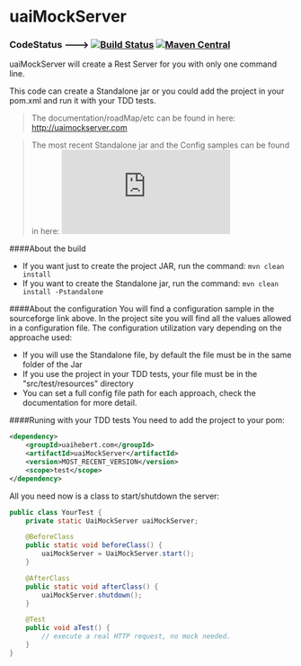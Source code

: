# uaiMockServer

### CodeStatus ---> [![Build Status](https://travis-ci.org/uaihebert/uaiMockServer.svg?branch=master)](https://travis-ci.org/uaihebert/uaiMockServer) [![Maven Central](https://maven-badges.herokuapp.com/maven-central/uaihebert.com/uaiMockServer/badge.svg)](https://maven-badges.herokuapp.com/maven-central/uaihebert.com/uaiMockServer)

uaiMockServer will create a Rest Server for you with only one command line.

This code can create a Standalone jar or you could add the project in your pom.xml and run it with your TDD tests.

> The documentation/roadMap/etc can be found in here: http://uaimockserver.com

> The most recent Standalone jar and the Config samples can be found in here: [![Download uaiMockServer](https://sourceforge.net/sflogo.php?type=16&group_id=2405235)](https://sourceforge.net/p/uaimockserver/)

####About the build
* If you want just to create the project JAR, run the command: `mvn clean install`
* If you want to create the Standalone jar, run the command: `mvn clean install -Pstandalone`
 

####About the configuration
You will find a configuration sample in the sourceforge link above. In the project site you will find all the values allowed in a configuration file.
The configuration utilization vary depending on the approache used:
* If you will use the Standalone file, by default the file must be in the same folder of the Jar
* If you use the project in your TDD tests, your file must be in the "src/test/resources" directory
* You can set a full config file path for each approach, check the documentation for more detail.

####Runing with your TDD tests
You need to add the project to your pom:

```xml
<dependency>
    <groupId>uaihebert.com</groupId>
    <artifactId>uaiMockServer</artifactId>
    <version>MOST_RECENT_VERSION</version>
    <scope>test</scope>
</dependency>
```

All you need now is a class to start/shutdown the server:
```java
public class YourTest {
    private static UaiMockServer uaiMockServer;

    @BeforeClass
    public static void beforeClass() {
        uaiMockServer = UaiMockServer.start();
    }

    @AfterClass
    public static void afterClass() {
        uaiMockServer.shutdown();
    }

    @Test
    public void aTest() {
        // execute a real HTTP request, no mock needed. 
    }
}
```
